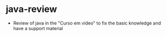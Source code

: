 # java-review
* Review of java in the "Curso em vídeo" to fix the basic knowledge and have a support material
